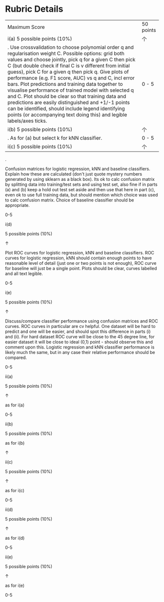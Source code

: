 # Rubric Details

<table><tr><td>Maximum Score</td><td>50 points</td></tr><tr><td>i(a)
5 possible points (10%)</td><td>个</td></tr><tr><td>. 
Use crossvalidation to choose polynomial order q and regularisation weight C. Possible options: grid both values and choose jointly, pick q for a given C then pick C (but double check if final C is v different from initial guess), pick C for a given q then pick q. Give plots of performance (e.g. F1 score, AUC) vs q and C, incl error bars. Plot predictions and training data together to visualise performance of trained model with selected q and C. Plot should be clear so that training data and predictions are easily distinguished and +1/-1 points can be identified, should include legend identifying points (or accompanying text doing this) and legible labels/axes ticks.</td><td>0 - 5</td></tr><tr><td>i(b)
5 possible points (10%)</td><td>个</td></tr><tr><td>. 
As for (a) but select k for kNN classifier.</td><td>0 - 5</td></tr><tr><td>i(c)
5 possible points (10%)</td><td>个</td></tr></table>

.

Confusion matrices for logistic regression, kNN and baseline classifiers. Explain how these are calculated (don't just quote mystery numbers generated by using sklearn as a black box). Its ok to calc confusion matrix by splitting data into training/test sets and using test set, also fine if in parts (a) and (b) keep a hold out test set aside and then use that here in part (c), even ok to use full training data, but should mention which choice was used to calc confusion matrix. Choice of baseline classifier should be appropriate.

0-5

i(d)

5 possible points (10%)

↑

Plot ROC curves for logistic regression, kNN and baseline classifiers. ROC curves for logistic regression, kNN should contain enough points to have reasonable level of detail (just one or two points is not enough), ROC curve for baseline will just be a single point. Plots should be clear, curves labelled and all text legible.

0-5

i(e)

5 possible points (10%)

↑

Discuss/compare classifier performance using confusion matrices and ROC curves. ROC curves in particular are cv helpful. One dataset will be hard to predict and one will be easier, and should spot this difference in parts (i) and (ii). For hard dataset ROC curve will be close to the 45 degree line, for easier dataset it will be close to ideal (0,1) point - should observe this and comment upon this. Logistic regression and kNN classifier performance is likely much the same, but in any case their relative performance should be compared.

0-5

ii(a)

5 possible points (10%)

↑

as for i(a)

0-5

ii(b)

5 possible points (10%)

as for i(b)

↑

ii(c)

5 possible points (10%)

↑

as for i(c)

0-5

ii(d)

5 possible points  $(10\%)$

↑

as for i(d)

0-5

ii(e)

5 possible points (10%)

↑

as for i(e)

0-5
